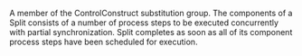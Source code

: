 A member of the ControlConstruct substitution group. The components of a Split consists of a number of process steps to be executed concurrently with partial synchronization. Split completes as soon as all of its component process steps have been scheduled for execution.